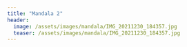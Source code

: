 ```yaml
---
title: "Mandala 2"
header:
  image: /assets/images/mandala/IMG_20211230_184357.jpg
  teaser: /assets/images/mandala/IMG_20211230_184357.jpg
---
```

